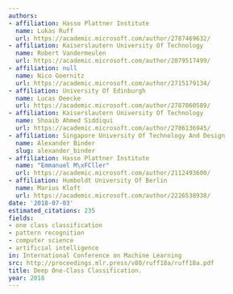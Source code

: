 ```yaml
---
authors:
- affiliation: Hasso Plattner Institute
  name: Lukas Ruff
  url: https://academic.microsoft.com/author/2787469632/
- affiliation: Kaiserslautern University Of Technology
  name: Robert Vandermeulen
  url: https://academic.microsoft.com/author/2079517499/
- affiliation: null
  name: Nico Goernitz
  url: https://academic.microsoft.com/author/2715179134/
- affiliation: University Of Edinburgh
  name: Lucas Deecke
  url: https://academic.microsoft.com/author/2787060589/
- affiliation: Kaiserslautern University Of Technology
  name: Shoaib Ahmed Siddiqui
  url: https://academic.microsoft.com/author/2786136945/
- affiliation: Singapore University Of Technology And Design
  name: Alexander Binder
  slug: alexander_binder
- affiliation: Hasso Plattner Institute
  name: "Emmanuel M\xFCller"
  url: https://academic.microsoft.com/author/2112493600/
- affiliation: Humboldt University Of Berlin
  name: Marius Kloft
  url: https://academic.microsoft.com/author/2226538938/
date: '2018-07-03'
estimated_citations: 235
fields:
- one class classification
- pattern recognition
- computer science
- artificial intelligence
in: International Conference on Machine Learning
src: http://proceedings.mlr.press/v80/ruff18a/ruff18a.pdf
title: Deep One-Class Classification.
year: 2018
---
```

